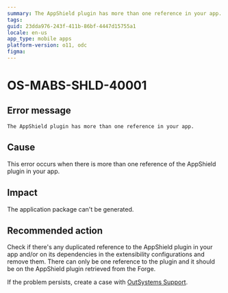 ```yaml
---
summary: The AppShield plugin has more than one reference in your app.
tags:
guid: 23dda976-243f-411b-86bf-4447d15755a1
locale: en-us
app_type: mobile apps
platform-version: o11, odc
figma:
---
```


# OS-MABS-SHLD-40001

## Error message

`The AppShield plugin has more than one reference in your app.`

## Cause

This error occurs when there is more than one reference of the AppShield plugin in your app.

## Impact

The application package can't be generated.

## Recommended action

Check if there's any duplicated reference to the AppShield plugin in your app and/or on its dependencies in the extensibility configurations and remove them. There can only be one reference to the plugin and it should be on the AppShield plugin retrieved from the Forge.

If the problem persists, create a case with [OutSystems Support](https://www.outsystems.com/support/portal/open-support-case?ErrorCode=OS-MABS-SHLD-40001).
